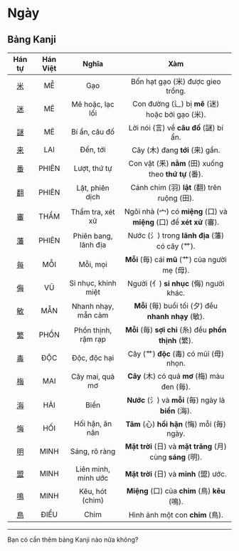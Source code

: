<link href="styles.css" rel="stylesheet">

# Ngày

## Bảng Kanji

| Hán tự | Hán Việt | Nghĩa | Xàm |
| :---: | :---: | :---: | :---: |
| [<span class="stroke-order">米</span>](https://mazii.net/vi-VN/search/kanji/javi/%E7%B1%B3) | MỄ | Gạo | Bốn hạt gạo (米) được gieo trồng. |
| [<span class="stroke-order">迷</span>](https://mazii.net/vi-VN/search/kanji/javi/%E8%BF%B7) | MÊ | Mê hoặc, lạc lối | Con đường (辶) bị **mê** (迷) hoặc bởi gạo (米). |
| [<span class="stroke-order">謎</span>](https://mazii.net/vi-VN/search/kanji/javi/%E8%AC%8E) | MÊ | Bí ẩn, câu đố | Lời nói (言) về **câu đố** (謎) bí ẩn. |
| [<span class="stroke-order">来</span>](https://mazii.net/vi-VN/search/kanji/javi/%E6%9D%A5) | LAI | Đến, tới | Cây (木) đang **tới** (来) gần. |
| [<span class="stroke-order">番</span>](https://mazii.net/vi-VN/search/kanji/javi/%E7%95%AA) | PHIÊN | Lượt, thứ tự | Con vật (釆) **nằm** (田) xuống theo **thứ tự** (番). |
| [<span class="stroke-order">翻</span>](https://mazii.net/vi-VN/search/kanji/javi/%E7%BF%BB) | PHIÊN | Lật, phiên dịch | Cánh chim (羽) **lật** (翻) trên ruộng (田). |
| [<span class="stroke-order">審</span>](https://mazii.net/vi-VN/search/kanji/javi/%E5%AF%A9) | THẨM | Thẩm tra, xét xử | Ngôi nhà (宀) có **miệng** (口) và **miệng** (口) để **xét xử** (審). |
| [<span class="stroke-order">藩</span>](https://mazii.net/vi-VN/search/kanji/javi/%E8%97%A9) | PHIÊN | Phiên bang, lãnh địa | Nước (氵) trong **lãnh địa** (藩) có cây (艹). |
| [<span class="stroke-order">毎</span>](https://mazii.net/vi-VN/search/kanji/javi/%E6%AF%8E) | MỖI | Mỗi, mọi | **Mỗi** (毎) cái **mũ** (艹) của người mẹ (母). |
| [<span class="stroke-order">侮</span>](https://mazii.net/vi-VN/search/kanji/javi/%E4%BE%AE) | VŨ | Sỉ nhục, khinh miệt | Người (亻) **sỉ nhục** (侮) người khác. |
| [<span class="stroke-order">敏</span>](https://mazii.net/vi-VN/search/kanji/javi/%E6%95%8F) | MẪN | Nhanh nhạy, mẫn cảm | **Mỗi** (毎) buổi tối (夕) đều **nhanh nhạy** (敏). |
| [<span class="stroke-order">繁</span>](https://mazii.net/vi-VN/search/kanji/javi/%E7%B9%81) | PHỒN | Phồn thịnh, rậm rạp | **Mỗi** (毎) **sợi chỉ** (糸) đều **phồn thịnh** (繁). |
| [<span class="stroke-order">毒</span>](https://mazii.net/vi-VN/search/kanji/javi/%E6%AF%92) | ĐỘC | Độc, độc hại | Cây (艹) **độc** (毒) có mũi (毋) nhọn. |
| [<span class="stroke-order">梅</span>](https://mazii.net/vi-VN/search/kanji/javi/%E6%A2%85) | MAI | Cây mai, quả mơ | **Cây** (木) có quả **mơ** (梅) màu đen (毎). |
| [<span class="stroke-order">海</span>](https://mazii.net/vi-VN/search/kanji/javi/%E6%B5%B7) | HẢI | Biển | **Nước** (氵) và **mỗi** (毎) ngày là **biển** (海). |
| [<span class="stroke-order">悔</span>](https://mazii.net/vi-VN/search/kanji/javi/%E6%82%94) | HỐI | Hối hận, ăn năn | **Tâm** (心) **hối hận** (悔) mỗi (毎) ngày. |
| [<span class="stroke-order">明</span>](https://mazii.net/vi-VN/search/kanji/javi/%E6%98%8E) | MINH | Sáng, rõ ràng | **Mặt trời** (日) và **mặt trăng** (月) cùng **sáng** (明). |
| [<span class="stroke-order">盟</span>](https://mazii.net/vi-VN/search/kanji/javi/%E7%9B%9F) | MINH | Liên minh, minh ước | **Mặt trời** (日) và **minh** (盟) ước. |
| [<span class="stroke-order">鳴</span>](https://mazii.net/vi-VN/search/kanji/javi/%E9%B3%B4) | MINH | Kêu, hót (chim) | **Miệng** (口) của **chim** (鳥) **kêu** (鳴). |
| [<span class="stroke-order">鳥</span>](https://mazii.net/vi-VN/search/kanji/javi/%E9%B3%A5) | ĐIỂU | Chim | Hình ảnh một con **chim** (鳥). |

----

Bạn có cần thêm bảng Kanji nào nữa không?
